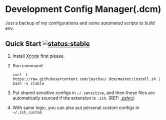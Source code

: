 Development Config Manager(.dcm)
=====

Just a backup of my configurations and some automated scripts to build env.

## Quick Start <a href="./install.sh"><img src="https://img.shields.io/badge/status-stable-green.svg?style=flat" alt="status:stable"></a>

1. Install [Xcode](http://developer.apple.com/xcode/) first please.
2. Run command:

    ```curl -L https://raw.githubusercontent.com/jaychsu/.dcm/master/install.sh | bash -s stable```

3. Put shared sensitive configs in `~/.sensitive`, and then these files are automatically sourced if the extension is `.zsh`. (REF: [.zshrc](./dotfile/.zshrc))
4. With same logic, you can also put personal custom configs in `~/.zsh_custom`
